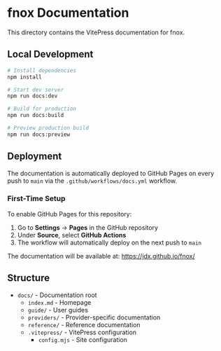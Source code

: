 # fnox Documentation

This directory contains the VitePress documentation for fnox.

## Local Development

```bash
# Install dependencies
npm install

# Start dev server
npm run docs:dev

# Build for production
npm run docs:build

# Preview production build
npm run docs:preview
```

## Deployment

The documentation is automatically deployed to GitHub Pages on every push to `main` via the `.github/workflows/docs.yml` workflow.

### First-Time Setup

To enable GitHub Pages for this repository:

1. Go to **Settings** → **Pages** in the GitHub repository
2. Under **Source**, select **GitHub Actions**
3. The workflow will automatically deploy on the next push to `main`

The documentation will be available at: https://jdx.github.io/fnox/

## Structure

- `docs/` - Documentation root
  - `index.md` - Homepage
  - `guide/` - User guides
  - `providers/` - Provider-specific documentation
  - `reference/` - Reference documentation
  - `.vitepress/` - VitePress configuration
    - `config.mjs` - Site configuration
